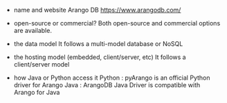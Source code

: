 * name and website
Arango DB https://www.arangodb.com/

* open-source or commercial?
Both open-source and commercial options are available. 

* the data model
It follows a multi-model database or NoSQL

* the hosting model (embedded, client/server, etc)
It follows a client/server model

* how Java or Python access it
Python : pyArango is an official Python driver for Arango
Java : ArangoDB Java Driver is compatible with Arango for Java